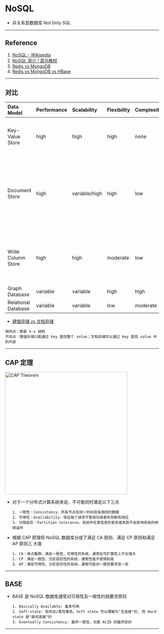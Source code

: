 # NoSQL
- 非关系型数据库 Not Only SQL
---
## Reference
1. [NoSQL - Wikipedia](https://en.wikipedia.org/wiki/NoSQL#Types_and_examples)
2. [NoSQL 简介 | 菜鸟教程](https://www.runoob.com/mongodb/nosql.html)
3. [Redis vs MongoDB](https://www.cnblogs.com/ht22ht22/p/12567172.html)
4. [Redis vs MongoDB vs HBase](https://www.zhihu.com/question/30219620)
---
## 对比
| Data Model          | Performance | Scalability   | Flexibility | Complexity | Notable Examples  | Use           |
|:--------------------|:------------|:--------------|:------------|:-----------|:------------------|:--------------|
| Key-Value Store     | high        | high          | high        | none       | Memcached, Redis  | 缓存 (速度快)      |
| Document Store      | high        | variable/high | high        | low        | MongoDB, CouchDB  | 高性能数据库 (复杂查询) |
| Wide Column Store   | high        | high          | moderate    | low        | Cassandra, HBase  | 大数据 (数据量大)    |
| Graph Database      | variable    | variable      | high        | high       | Neo4J, JanusGraph ||
| Relational Database | variable    | variable      | low         | moderate   | MySQL, SQL server ||
- [键值存储 vs 文档存储](https://www.likecs.com/show-204647694.html)
```
相同点：都是 k-v 结构
不同点：键值存储只能通过 key 查找整个 value；文档存储可以通过 key 查找 value 中的内容
```
---
## CAP 定理
<img alt="CAP Theorem" src="https://www.runoob.com/wp-content/uploads/2013/10/cap-theoram-image.png" width="400"/>

- 对于一个分布式计算系统来说，不可能同时满足以下三点
    ```
    1. 一致性：Consistency，所有节点在同一时间具有相同的数据
    2. 可用性：Availability，保证每个请求不管成功或者失败都有响应
    3. 分隔容忍：Partition tolerance，系统中任意信息的丢失或失败不会影响系统的继续运作
    ```
- 根据 CAP 原理将 NoSQL 数据库分成了满足 CA 原则、满足 CP 原则和满足 AP 原则三 大类
    ```
    1. CA：单点集群，满足一致性，可用性的系统，通常在可扩展性上不太强大
    2. CP：满足一致性，分区容忍性的系统，通常性能不是特别高
    3. AP：满足可用性，分区容忍性的系统，通常可能对一致性要求低一些
    ```
---
## BASE
- BASE 是 NoSQL 数据库通常对可用性及一致性的弱要求原则
    ```
    1. Basically Available: 基本可用
    2. Soft-state: 软状态/柔性事务。Soft state 可以理解为"无连接"的, 而 Hard state 是"面向连接"的
    3. Eventually Consistency: 最终一致性，也是 ACID 的最终目的
    ```
---